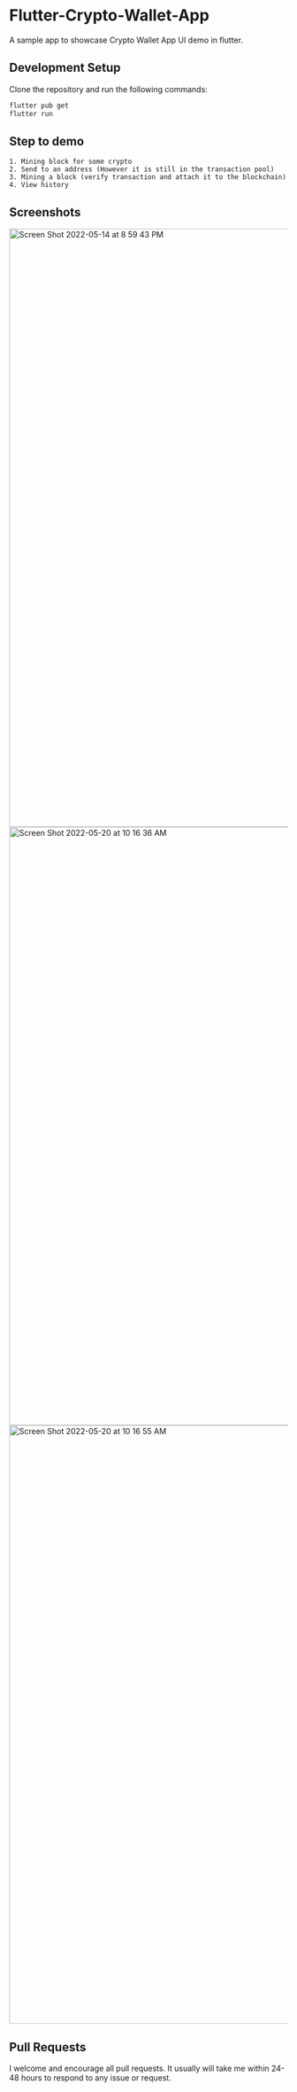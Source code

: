 # Flutter-Crypto-Wallet-App

A sample app to showcase Crypto Wallet App UI demo in flutter.


## Development Setup

Clone the repository and run the following commands:

```sh
flutter pub get
flutter run
```

## Step to demo

```
1. Mining block for some crypto
2. Send to an address (However it is still in the transaction pool)
3. Mining a block (verify transaction and attach it to the blockchain)
4. View history

```

## Screenshots

<img width="1080" alt="Screen Shot 2022-05-14 at 8 59 43 PM" src="https://user-images.githubusercontent.com/56443232/254905576-9b0d8649-8b44-4a87-b859-1fb8d4164bc8.png">

<img width="1080" alt="Screen Shot 2022-05-20 at 10 16 36 AM" src="https://user-images.githubusercontent.com/56443232/254906108-d4263e20-e27c-4643-b6c6-a618ba8e9842.png">

<img width="1080" alt="Screen Shot 2022-05-20 at 10 16 55 AM" src="https://user-images.githubusercontent.com/56443232/254906334-105c36ad-7131-42c8-819b-69d6e67815c4.png">


## Pull Requests

I welcome and encourage all pull requests. It usually will take me within 24-48 hours to respond to any issue or request.

